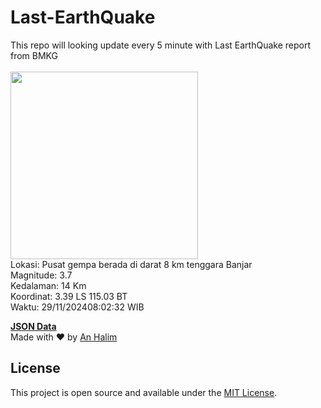 # Last-EarthQuake
This repo will looking update every 5 minute with Last EarthQuake report from BMKG
<br>
<br>
<img src="https://static.bmkg.go.id/20241129080232.mmi.jpg" width="300"/>
<br>
Lokasi: Pusat gempa berada di darat 8 km tenggara Banjar <br>
Magnitude: 3.7 <br>
Kedalaman: 14 Km <br>
Koordinat: 3.39 LS 115.03 BT <br>
Waktu: 29/11/202408:02:32 WIB <br>

<a href="./data/data.json">**JSON Data**</a>
<br>
Made with ❤️ by <a href="https://github.com/an-halim">An Halim</a>
## License

This project is open source and available under the [MIT License](LICENSE).
